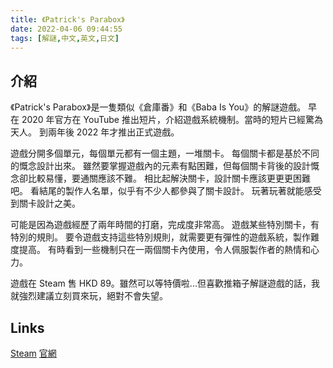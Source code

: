 ```yaml
---
title: 《Patrick's Parabox》
date: 2022-04-06 09:44:55
tags: [解謎,中文,英文,日文]
---
```

## 介紹

《Patrick's Parabox》是一隻類似《倉庫番》和《Baba Is You》的解謎遊戲。
早在 2020 年官方在 YouTube 推出短片，介紹遊戲系統機制。當時的短片已經驚為天人。
到兩年後 2022 年才推出正式遊戲。

遊戲分開多個單元，每個單元都有一個主題，一堆關卡。
每個關卡都是基於不同的慨念設計出來。
雖然要掌握遊戲內的元素有點困難，但每個關卡背後的設計慨念卻比較易懂，要通關應該不難。
相比起解決關卡，設計關卡應該更更更困難吧。
看結尾的製作人名單，似乎有不少人都參與了關卡設計。
玩著玩著就能感受到關卡設計之美。

可能是因為遊戲經歷了兩年時間的打磨，完成度非常高。
遊戲某些特別關卡，有特別的規則。
要令遊戲支持這些特別規則，就需要更有彈性的遊戲系統，製作難度提高。
有時看到一些機制只在一兩個關卡內使用，令人佩服製作者的熱情和心力。

遊戲在 Steam 售 HKD 89。雖然可以等特價啦...但喜歡推箱子解謎遊戲的話，我就強烈建議立刻買來玩，絕對不會失望。

## Links

[Steam](https://store.steampowered.com/app/1260520/Patricks_Parabox/)
[官網](https://www.patricksparabox.com/)
